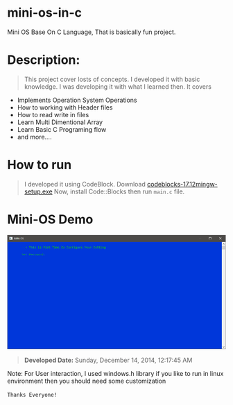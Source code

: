 # mini-os-in-c
Mini OS Base On C Language, That is basically fun project.


# Description:
> This project cover losts of concepts. I developed it with basic knowledge.
I was developing it with what I learned then.
It covers
- Implements Operation System Operations
- How to working with Header files
- How to read write in files
- Learn Multi Dimentional Array
- Learn Basic C Programing flow 
- and more....

# How to run
> I developed it using CodeBlock. Download [codeblocks-17.12mingw-setup.exe](
    http://www.codeblocks.org/downloads/binaries
)
Now, install Code::Blocks then run ` main.c ` file.

# Mini-OS Demo

![Alt Text](/mini-os-presentation.gif)


> **Developed Date:** Sunday, ‎December ‎14, ‎2014, ‏‎12:17:45 AM


Note: For User interaction, I used windows.h library if you like to run in linux environment then you should need some customization

`Thanks Everyone!`